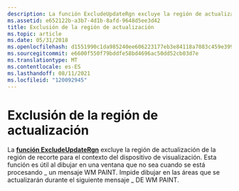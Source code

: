 ```yaml
---
description: La función ExcludeUpdateRgn excluye la región de actualización de la región de recorte para el contexto del dispositivo de visualización.
ms.assetid: e652122b-a3b7-4d1b-8afd-9648d5ee3d42
title: Exclusión de la región de actualización
ms.topic: article
ms.date: 05/31/2018
ms.openlocfilehash: d1551990c1da985240ee606223177eb3e84118a7083c459e3991451cd313f3c9
ms.sourcegitcommit: e6600f550f79bddfe58bd4696ac50dd52cb03d7e
ms.translationtype: MT
ms.contentlocale: es-ES
ms.lasthandoff: 08/11/2021
ms.locfileid: "120092945"
---
```

# <a name="excluding-the-update-region"></a>Exclusión de la región de actualización

La [**función ExcludeUpdateRgn**](/windows/desktop/api/Winuser/nf-winuser-excludeupdatergn) excluye la región de actualización de la región de recorte para el contexto del dispositivo de visualización. Esta función es útil al dibujar en una ventana que no sea cuando se está procesando \_ un mensaje WM PAINT. Impide dibujar en las áreas que se actualizarán durante el siguiente mensaje \_ DE WM PAINT.

 

 



